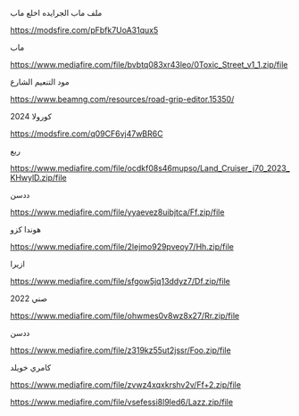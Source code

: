 
ملف ماب الجرايده اخلع ماب

https://modsfire.com/pFbfk7UoA31qux5


 ماب

https://www.mediafire.com/file/bvbtq083xr43leo/0Toxic_Street_v1_1.zip/file

مود التنعيم الشارع 

https://www.beamng.com/resources/road-grip-editor.15350/

كورولا 2024

https://modsfire.com/q09CF6vj47wBR6C

ربع 

https://www.mediafire.com/file/ocdkf08s46mupso/Land_Cruiser_j70_2023_KHwylD.zip/file

  
ددسن 

https://www.mediafire.com/file/yyaevez8uibjtca/Ff.zip/file

هوندا كزو

https://www.mediafire.com/file/2lejmo929pveoy7/Hh.zip/file
    
  ازيرا 

https://www.mediafire.com/file/sfgow5jq13ddyz7/Df.zip/file

صني 2022 

https://www.mediafire.com/file/ohwmes0v8wz8x27/Rr.zip/file


ددسن

https://www.mediafire.com/file/z319kz55ut2jssr/Foo.zip/file

كامري خويلد

https://www.mediafire.com/file/zvwz4xqxkrshv2v/Ff+2.zip/file

https://www.mediafire.com/file/vsefessi8l9led6/Lazz.zip/file
